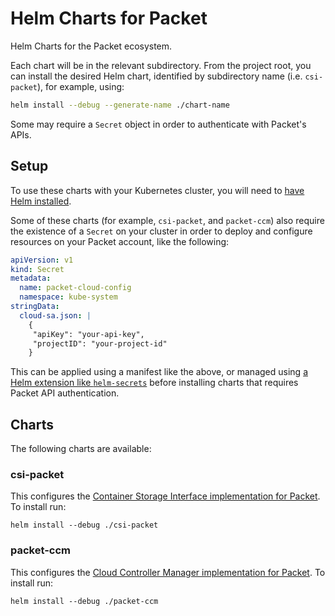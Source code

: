 # Helm Charts for Packet

Helm Charts for the Packet ecosystem.

Each chart will be in the relevant subdirectory. From the project root, you can install the desired Helm chart, identified by subdirectory name (i.e. `csi-packet`), for example, using:

```bash
helm install --debug --generate-name ./chart-name
```

Some may require a `Secret` object in order to authenticate with Packet's APIs.

## Setup

To use these charts with your Kubernetes cluster, you will need to [have Helm installed](https://v3.helm.sh/docs/intro/install/).

Some of these charts (for example, `csi-packet`, and `packet-ccm`) also require the existence of a `Secret` on your cluster in order to deploy and configure resources on your Packet account, like the following:

```yaml
apiVersion: v1
kind: Secret
metadata:
  name: packet-cloud-config
  namespace: kube-system
stringData:
  cloud-sa.json: |
    {
     "apiKey": "your-api-key",
     "projectID": "your-project-id"
    }
```

This can be applied using a manifest like the above, or managed using [a Helm extension like `helm-secrets`](https://github.com/futuresimple/helm-secrets) before installing charts that requires Packet API authentication. 

## Charts

The following charts are available:

### csi-packet

This configures the [Container Storage Interface implementation for Packet](https://github.com/packethost/csi-packet). To install run:

```
helm install --debug ./csi-packet
```

### packet-ccm

This configures the [Cloud Controller Manager implementation for Packet](https://github.com/packethost/ccm-packet). To install run:

```
helm install --debug ./packet-ccm
```